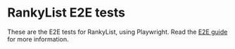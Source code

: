 # RankyList E2E tests

These are the E2E tests for RankyList, using Playwright. Read the [E2E guide](../docs/E2E.MD) for more information.
